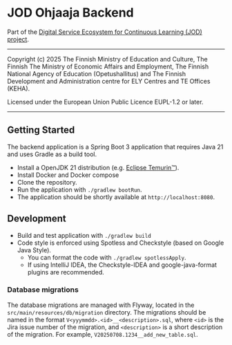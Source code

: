 # JOD Ohjaaja Backend

Part of the [Digital Service Ecosystem for Continuous Learning (JOD) project](https://wiki.eduuni.fi/pages/viewpage.action?pageId=404882394).

---

Copyright (c) 2025 The Finnish Ministry of Education and Culture, The Finnish
The Ministry of Economic Affairs and Employment, The Finnish National Agency of
Education (Opetushallitus) and The Finnish Development and Administration centre
for ELY Centres and TE Offices (KEHA).

Licensed under the European Union Public Licence EUPL-1.2 or later.

---

## Getting Started

The backend application is a Spring Boot 3 application that requires Java 21 and uses Gradle
as a build tool.

* Install a OpenJDK 21 distribution (e.g. [Eclipse Temurin™](https://adoptium.net/temurin/releases/)).
* Install Docker and Docker compose
* Clone the repository.
* Run the application with `./gradlew bootRun`.
* The application should be shortly available at `http://localhost:8080`.

## Development

* Build and test application with `./gradlew build`
* Code style is enforced using Spotless and Checkstyle (based on Google Java Style).
  * You can format the code with `./gradlew spotlessApply`.
  * If using IntelliJ IDEA, the Checkstyle-IDEA and google-java-format plugins are recommended.

### Database migrations

The database migrations are managed with Flyway, located in the
`src/main/resources/db/migration` directory. The migrations should be named in the format
`V<yyymmdd>.<id>__<description>.sql`, where `<id>` is the Jira issue number of the migration, and
`<description>` is a short description of the migration. For example,
`V20250708.1234__add_new_table.sql`.
